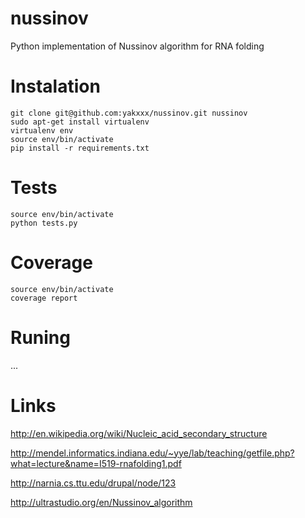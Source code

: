 nussinov
========

Python implementation of Nussinov algorithm for RNA folding

Instalation
===========

```
git clone git@github.com:yakxxx/nussinov.git nussinov
sudo apt-get install virtualenv
virtualenv env
source env/bin/activate
pip install -r requirements.txt
```

Tests
=====

```
source env/bin/activate
python tests.py
```

Coverage
========

```
source env/bin/activate
coverage report
```

Runing
======

...


Links
=====
http://en.wikipedia.org/wiki/Nucleic_acid_secondary_structure

http://mendel.informatics.indiana.edu/~yye/lab/teaching/getfile.php?what=lecture&name=I519-rnafolding1.pdf

http://narnia.cs.ttu.edu/drupal/node/123

http://ultrastudio.org/en/Nussinov_algorithm

